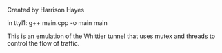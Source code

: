 Created by Harrison Hayes

in ttyl1:
g++ main.cpp -o main
main


This is an emulation of the Whittier tunnel that uses mutex and threads to control the flow of traffic.
